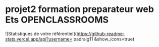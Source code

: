 # projet2 formation preparateur web Ets OPENCLASSROOMS
![Statistiques de votre référentiel](https://github-readme-stats.vercel.app/api?username= padraig11 &show_icons=true)
